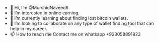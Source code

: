 - 👋 Hi, I’m @MurshidNaveed6
- 👀 I’m interested in online earning.
- 🌱 I’m currently learning about finding lost bitcoin wallets.
- 💞️ I’m looking to collaborate on any type of wallet finding tool that can help in my career.
- 📫 How to reach me Contact me on whatsapp +923058891823

<!---
MurshidNaveed6/MurshidNaveed6 is a ✨ special ✨ repository because its `README.md` (this file) appears on your GitHub profile.
You can click the Preview link to take a look at your changes.
--->
